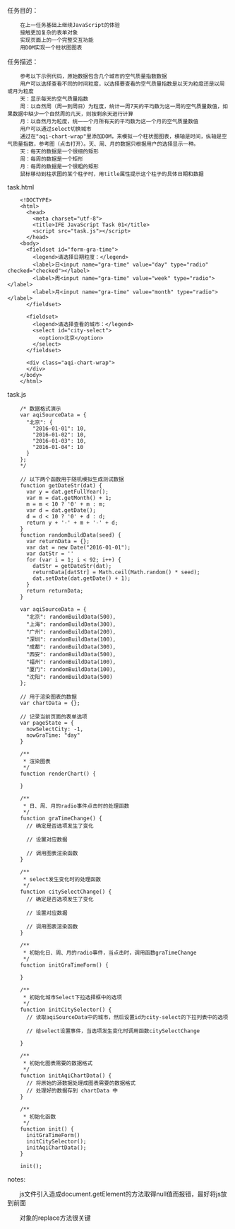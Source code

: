 任务目的：

        在上一任务基础上继续JavaScript的体验
        接触更加复杂的表单对象
        实现页面上的一个完整交互功能
        用DOM实现一个柱状图图表
        
任务描述：

        参考以下示例代码，原始数据包含几个城市的空气质量指数数据
        用户可以选择查看不同的时间粒度，以选择要查看的空气质量指数是以天为粒度还是以周或月为粒度
        天：显示每天的空气质量指数
        周：以自然周（周一到周日）为粒度，统计一周7天的平均数为这一周的空气质量数值，如果数据中缺少一个自然周的几天，则按剩余天进行计算
        月：以自然月为粒度，统一一个月所有天的平均数为这一个月的空气质量数值
        用户可以通过select切换城市
        通过在"aqi-chart-wrap"里添加DOM，来模拟一个柱状图图表，横轴是时间，纵轴是空气质量指数，参考图（点击打开）。天、周、月的数据只根据用户的选择显示一种。
        天：每天的数据是一个很细的矩形
        周：每周的数据是一个矩形
        月：每周的数据是一个很粗的矩形
        鼠标移动到柱状图的某个柱子时，用title属性提示这个柱子的具体日期和数据
        
task.html

        <!DOCTYPE>
        <html>
          <head>
            <meta charset="utf-8">
            <title>IFE JavaScript Task 01</title>
            <script src="task.js"></script>
          </head>
        <body>
          <fieldset id="form-gra-time">
            <legend>请选择日期粒度：</legend>
            <label>日<input name="gra-time" value="day" type="radio" checked="checked"></label>
            <label>周<input name="gra-time" value="week" type="radio"></label>
            <label>月<input name="gra-time" value="month" type="radio"></label>
          </fieldset>

          <fieldset>
            <legend>请选择查看的城市：</legend>
            <select id="city-select">
              <option>北京</option>
            </select>
          </fieldset>

          <div class="aqi-chart-wrap">
          </div>
        </body>
        </html>
        
task.js

        /* 数据格式演示
        var aqiSourceData = {
          "北京": {
            "2016-01-01": 10,
            "2016-01-02": 10,
            "2016-01-03": 10,
            "2016-01-04": 10
          }
        };
        */

        // 以下两个函数用于随机模拟生成测试数据
        function getDateStr(dat) {
          var y = dat.getFullYear();
          var m = dat.getMonth() + 1;
          m = m < 10 ? '0' + m : m;
          var d = dat.getDate();
          d = d < 10 ? '0' + d : d;
          return y + '-' + m + '-' + d;
        }
        function randomBuildData(seed) {
          var returnData = {};
          var dat = new Date("2016-01-01");
          var datStr = ''
          for (var i = 1; i < 92; i++) {
            datStr = getDateStr(dat);
            returnData[datStr] = Math.ceil(Math.random() * seed);
            dat.setDate(dat.getDate() + 1);
          }
          return returnData;
        }

        var aqiSourceData = {
          "北京": randomBuildData(500),
          "上海": randomBuildData(300),
          "广州": randomBuildData(200),
          "深圳": randomBuildData(100),
          "成都": randomBuildData(300),
          "西安": randomBuildData(500),
          "福州": randomBuildData(100),
          "厦门": randomBuildData(100),
          "沈阳": randomBuildData(500)
        };

        // 用于渲染图表的数据
        var chartData = {};

        // 记录当前页面的表单选项
        var pageState = {
          nowSelectCity: -1,
          nowGraTime: "day"
        }

        /**
         * 渲染图表
         */
        function renderChart() {

        }

        /**
         * 日、周、月的radio事件点击时的处理函数
         */
        function graTimeChange() {
          // 确定是否选项发生了变化

          // 设置对应数据

          // 调用图表渲染函数
        }

        /**
         * select发生变化时的处理函数
         */
        function citySelectChange() {
          // 确定是否选项发生了变化

          // 设置对应数据

          // 调用图表渲染函数
        }

        /**
         * 初始化日、周、月的radio事件，当点击时，调用函数graTimeChange
         */
        function initGraTimeForm() {

        }

        /**
         * 初始化城市Select下拉选择框中的选项
         */
        function initCitySelector() {
          // 读取aqiSourceData中的城市，然后设置id为city-select的下拉列表中的选项

          // 给select设置事件，当选项发生变化时调用函数citySelectChange

        }

        /**
         * 初始化图表需要的数据格式
         */
        function initAqiChartData() {
          // 将原始的源数据处理成图表需要的数据格式
          // 处理好的数据存到 chartData 中
        }

        /**
         * 初始化函数
         */
        function init() {
          initGraTimeForm()
          initCitySelector();
          initAqiChartData();
        }

        init();


notes:

        js文件引入造成document.getElement的方法取得null值而报错，最好将js放到</body>前面
        
        对象的replace方法很关键
